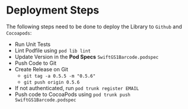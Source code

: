 # Deployment Steps

The following steps need to be done to deploy the Library to `Github` and `Cocoapods`:

- Run Unit Tests
- Lint Podfile using `pod lib lint`
- Update Version in the **Pod Specs** `SwiftGS1Barcode.podspec`
- Push Code to Git
- Create Release on Git
  - `git tag -a 0.5.5 -m "0.5.6"`
  - `git push origin 0.5.6`
- If not authenticated, run `pod trunk register EMAIL`
- Push code to CocoaPods using `pod trunk push SwiftGS1Barcode.podspec`
